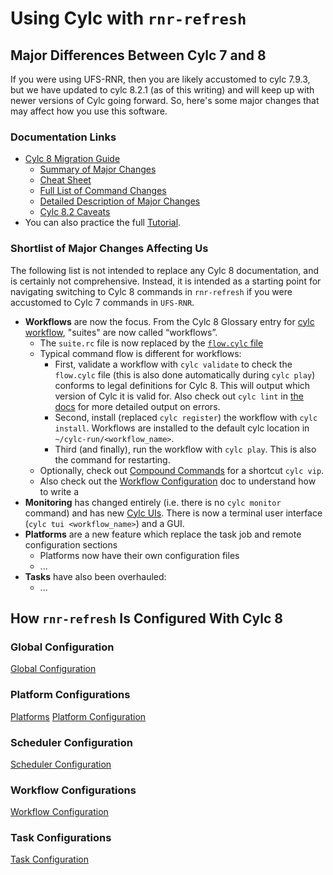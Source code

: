 # Using Cylc with `rnr-refresh`

## Major Differences Between Cylc 7 and 8
If you were using UFS-RNR, then you are likely accustomed to cylc 7.9.3, but
we have updated to cylc 8.2.1 (as of this writing) and will keep up with newer
versions of Cylc going forward.  So, here's some major changes that may affect
how you use this software.  

### Documentation Links
* [Cylc 8 Migration Guide](https://cylc.github.io/cylc-doc/latest/html/7-to-8/index.html)
    * [Summary of Major Changes](https://cylc.github.io/cylc-doc/latest/html/7-to-8/summary.html)
    * [Cheat Sheet](https://cylc.github.io/cylc-doc/latest/html/7-to-8/cheat-sheet.html)
    * [Full List of Command Changes](https://cylc.github.io/cylc-doc/latest/html/7-to-8/major-changes/cli.html#full-list-of-command-changes)
    * [Detailed Description of Major Changes](https://cylc.github.io/cylc-doc/latest/html/7-to-8/major-changes/index.html)
    * [Cylc 8.2 Caveats](https://cylc.github.io/cylc-doc/latest/html/7-to-8/caveats.html)
* You can also practice the full [Tutorial](https://cylc.github.io/cylc-doc/latest/html/tutorial/index.html).

### Shortlist of Major Changes Affecting Us
The following list is not intended to replace any Cylc 8 documentation, and is certainly not comprehensive.
Instead, it is intended as a starting point for navigating switching to Cylc 8 commands in `rnr-refresh` if you were accustomed to Cylc 7 commands in `UFS-RNR`.

* **Workflows** are now the focus.  From the Cylc 8 Glossary entry for [cylc workflow](https://cylc.github.io/cylc-doc/latest/html/glossary.html#term-cylc-workflow),
"suites" are now called “workflows”.
   * The `suite.rc` file is now replaced by the [`flow.cylc` file](https://cylc.github.io/cylc-doc/latest/html/tutorial/scheduling/graphing.html)
   * Typical command flow is different for workflows:
      * First, validate a workflow with `cylc validate` to check the `flow.cylc` file (this is also done automatically during `cylc play`) conforms to legal definitions for Cylc 8.  This will output which version of Cylc it is valid for.  Also check out `cylc lint` in [the docs](https://cylc.github.io/cylc-doc/latest/html/user-guide/writing-workflows/configuration.html#module-cylc.flow.scripts.lint) for more detailed output on errors.
      * Second, install (replaced `cylc register`) the workflow with `cylc install`.  Workflows are installed  to the default cylc location in `~/cylc-run/<workflow_name>`.
      * Third (and finally), run the workflow with `cylc play`.  This is also the command for restarting.
   * Optionally, check out [Compound Commands](https://cylc.github.io/cylc-doc/latest/html/user-guide/compound-commands.html#compoundcommands) for a shortcut `cylc vip`.
   * Also check out the [Workflow Configuration](https://cylc.github.io/cylc-doc/latest/html/user-guide/writing-workflows/configuration.html) doc to understand how to write a 
* **Monitoring** has changed entirely (i.e. there is no `cylc monitor` command) and has new [Cylc UIs](https://cylc.github.io/cylc-doc/8.0.0/html/7-to-8/major-changes/ui.html).
     There is now a terminal user interface (`cylc tui <workflow_name>`) and a GUI.
* **Platforms** are a new feature which replace the task job and remote configuration sections
   * Platforms now have their own configuration files
   * ...
* **Tasks** have also been overhauled:
   * ...


## How `rnr-refresh` Is Configured With Cylc 8

### Global Configuration
[Global Configuration](https://cylc.github.io/cylc-doc/latest/html/reference/config/global.html#global-configuration)

### Platform Configurations
[Platforms](https://cylc.github.io/cylc-doc/latest/html/7-to-8/major-changes/platforms.html)
[Platform Configuration](https://cylc.github.io/cylc-doc/latest/html/reference/config/writing-platform-configs.html)

### Scheduler Configuration
[Scheduler Configuration](https://cylc.github.io/cylc-doc/latest/html/user-guide/writing-workflows/scheduler.html)

### Workflow Configurations
[Workflow Configuration](https://cylc.github.io/cylc-doc/latest/html/reference/config/workflow.html#workflow-configuration)


### Task Configurations
[Task Configuration](https://cylc.github.io/cylc-doc/latest/html/user-guide/writing-workflows/runtime.html)
